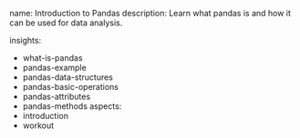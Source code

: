 name: Introduction to Pandas
description: Learn what pandas is and how it can be used for data analysis.

insights:
  - what-is-pandas
  - pandas-example
  - pandas-data-structures
  - pandas-basic-operations
  - pandas-attributes
  - pandas-methods
aspects:
  - introduction
  - workout